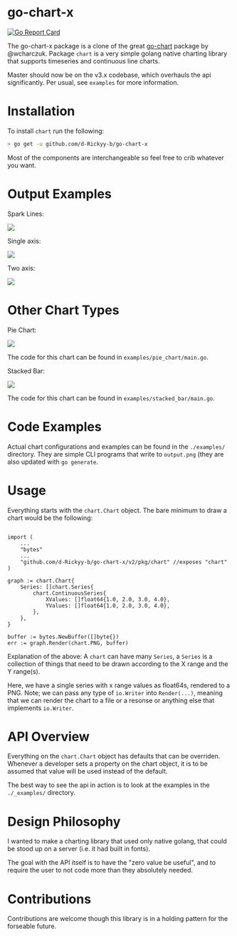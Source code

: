 go-chart-x
========
[![Go Report Card](https://goreportcard.com/badge/github.com/wcharczuk/go-chart)](https://goreportcard.com/report/github.com/wcharczuk/go-chart)

The go-chart-x package is a clone of the great [go-chart](https://github.com/wcharczuk/go-chart) package by @wcharczuk.
Package `chart` is a very simple golang native charting library that supports timeseries and continuous line charts.

Master should now be on the v3.x codebase, which overhauls the api significantly. Per usual, see `examples` for more information.

# Installation

To install `chart` run the following:

```bash
> go get -u github.com/d-Rickyy-b/go-chart-x
```

Most of the components are interchangeable so feel free to crib whatever you want.

# Output Examples

Spark Lines:

![](https://raw.githubusercontent.com/d-Rickyy-b/go-chart-x/master/_images/tvix_ltm.png)

Single axis:

![](https://raw.githubusercontent.com/d-Rickyy-b/go-chart-x/master/_images/goog_ltm.png)

Two axis:

![](https://raw.githubusercontent.com/d-Rickyy-b/go-chart-x/master/_images/two_axis.png)

# Other Chart Types

Pie Chart:

![](https://raw.githubusercontent.com/d-Rickyy-b/go-chart-x/master/_images/pie_chart.png)

The code for this chart can be found in `examples/pie_chart/main.go`.

Stacked Bar:

![](https://raw.githubusercontent.com/d-Rickyy-b/go-chart-x/master/_images/stacked_bar.png)

The code for this chart can be found in `examples/stacked_bar/main.go`.

# Code Examples

Actual chart configurations and examples can be found in the `./examples/` directory. They are simple CLI programs that write to `output.png` (they are also updated with `go generate`.

# Usage

Everything starts with the `chart.Chart` object. The bare minimum to draw a chart would be the following:

```golang

import (
    ...
    "bytes"
    ...
    "github.com/d-Rickyy-b/go-chart-x/v2/pkg/chart" //exposes "chart"
)

graph := chart.Chart{
    Series: []chart.Series{
        chart.ContinuousSeries{
            XValues: []float64{1.0, 2.0, 3.0, 4.0},
            YValues: []float64{1.0, 2.0, 3.0, 4.0},
        },
    },
}

buffer := bytes.NewBuffer([]byte{})
err := graph.Render(chart.PNG, buffer)
```

Explanation of the above: A `chart` can have many `Series`, a `Series` is a collection of things that need to be drawn according to the X range and the Y range(s).

Here, we have a single series with x range values as float64s, rendered to a PNG. Note; we can pass any type of `io.Writer` into `Render(...)`, meaning that we can render the chart to a file or a resonse or anything else that implements `io.Writer`.

# API Overview

Everything on the `chart.Chart` object has defaults that can be overriden. Whenever a developer sets a property on the chart object, it is to be assumed that value will be used instead of the default.

The best way to see the api in action is to look at the examples in the `./_examples/` directory.

# Design Philosophy

I wanted to make a charting library that used only native golang, that could be stood up on a server (i.e. it had built in fonts).

The goal with the API itself is to have the "zero value be useful", and to require the user to not code more than they absolutely needed.

# Contributions

Contributions are welcome though this library is in a holding pattern for the forseable future.
